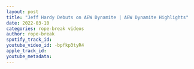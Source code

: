 ```yaml
---
layout: post
title: "Jeff Hardy Debuts on AEW Dynamite | AEW Dynamite Highlights"
date: 2022-03-10
categories: rope-break videos
author: rope-break
spotify_track_id: 
youtube_video_id: -bpfkp3tyR4
apple_track_id: 
youtube_metadata: 
---
```

